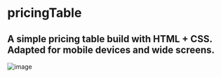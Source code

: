# pricingTable
## A simple pricing table build with HTML + CSS. Adapted for mobile devices and wide screens.
![image](https://user-images.githubusercontent.com/20181425/191325134-9314e13b-e48d-4175-9e6c-89ca07f35595.png)
